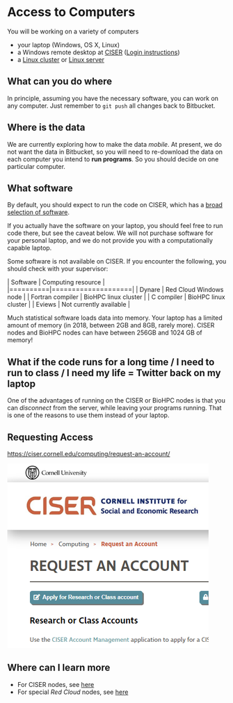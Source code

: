 # Access to Computers

You will be working on a variety of computers
+ your laptop (Windows, OS X, Linux)
+ a Windows remote desktop at [CISER](https://ciser.cornell.edu/computing/) ([Login instructions](https://ciser.cornell.edu/computing/computing-help/how-to-login/))
+ a [Linux cluster](https://biohpc.cornell.edu/lab/lab.aspx) or [Linux server](https://www2.vrdc.cornell.edu/news/ecco/step-1-requesting-an-ecco-account/ecco-account-creation/)

## What can you do where
In principle, assuming you have the necessary software, you can work on any computer. Just remember to `git push` all changes back to Bitbucket.

## Where is the data
We are currently exploring how to make the data *mobile*. At present, we do not want the data in Bitbucket, so you will need to re-download the data on each computer you intend to **run programs**. So you should decide on one particular computer.

## What software
By default, you should expect to run the code on CISER, which has a [broad selection of software](https://ciser.cornell.edu/computing/software/).

If you actually have the software on your laptop, you should feel free to run code there, but see the caveat below. We will not purchase software for your personal laptop, and we do not provide you with a computationally capable laptop.

Some software is not available on CISER. If you encounter the following, you should check with your supervisor:

| Software | Computing resource |
|==========|====================|
| Dynare   | Red Cloud Windows node |
| Fortran compiler | BioHPC linux cluster |
| C compiler  | BioHPC linux cluster |
| Eviews | Not currently available |

Much statistical software loads data into memory. Your laptop has a limited amount of memory (in 2018, between 2GB and 8GB, rarely more). CISER nodes and BioHPC nodes can have between 256GB and 1024 GB of memory!

## What if the code runs for a long time / I need to run to class / I need my life = Twitter back on my laptop

One of the advantages of running on the CISER or BioHPC nodes is that you can *disconnect* from the server, while leaving your programs running. That is one of the reasons to use them instead of your laptop. 

## Requesting Access

https://ciser.cornell.edu/computing/request-an-account/

[![CISER request](../images/ciser-request-account-1.png)](https://ciser.cornell.edu/computing/request-an-account/)


## Where can I learn more
+ For CISER nodes, see [here](https://ciser.cornell.edu/computing/computing-help/how-to-login/)
+ For special *Red Cloud* nodes, see [here](https://github.com/labordynamicsinstitute/replicability-training/wiki/Connect-to-a-Ciser-Custom-Red-Cloud-Machine)
